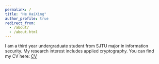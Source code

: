 ```yaml
---
permalink: /
title: "He HaiXing"
author_profile: true
redirect_from: 
  - /about/
  - /about.html
---
```


I am a third year undergraduate student from SJTU major in information security. My research interest includes applied cryptography.
You can find my CV here: [CV](../HaixingHe2024.pdf)
